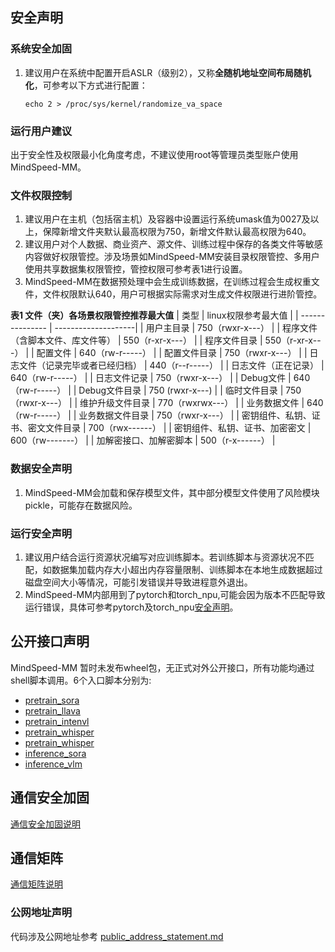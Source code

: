 ## 安全声明

### 系统安全加固
1. 建议用户在系统中配置开启ASLR（级别2），又称**全随机地址空间布局随机化**，可参考以下方式进行配置：
    ```
    echo 2 > /proc/sys/kernel/randomize_va_space
    ```

### 运行用户建议
出于安全性及权限最小化角度考虑，不建议使用root等管理员类型账户使用MindSpeed-MM。

### 文件权限控制
1. 建议用户在主机（包括宿主机）及容器中设置运行系统umask值为0027及以上，保障新增文件夹默认最高权限为750，新增文件默认最高权限为640。
2. 建议用户对个人数据、商业资产、源文件、训练过程中保存的各类文件等敏感内容做好权限管控。涉及场景如MindSpeed-MM安装目录权限管控、多用户使用共享数据集权限管控，管控权限可参考表1进行设置。
3. MindSpeed-MM在数据预处理中会生成训练数据，在训练过程会生成权重文件，文件权限默认640，用户可根据实际需求对生成文件权限进行进阶管控。

**表1 文件（夹）各场景权限管控推荐最大值**
| 类型          | linux权限参考最大值 |
| --------------- | --------------------|
| 用户主目录                          |    750（rwxr-x---）                |
| 程序文件（含脚本文件、库文件等）      |    550（r-xr-x---）                |
| 程序文件目录                        |    550（r-xr-x---）                |
| 配置文件                            |    640（rw-r-----）                |
| 配置文件目录                        |    750（rwxr-x---）                |
| 日志文件（记录完毕或者已经归档）      |    440（r--r-----）                |
| 日志文件（正在记录）                 |    640（rw-r-----）                |
| 日志文件记录                        |    750（rwxr-x---）                |
| Debug文件                          |    640（rw-r-----）                |
| Debug文件目录                      |    750 (rwxr-x---)                 |
| 临时文件目录                       |     750（rwxr-x---）                |
| 维护升级文件目录                    |    770（rwxrwx---）                |
| 业务数据文件                       |     640（rw-r-----）                |
| 业务数据文件目录                   |     750（rwxr-x---）                |
| 密钥组件、私钥、证书、密文文件目录   |     700（rwx------）                |
| 密钥组件、私钥、证书、加密密文      |     600（rw-------）                |
| 加解密接口、加解密脚本             |     500（r-x------）                |


### 数据安全声明

1. MindSpeed-MM会加载和保存模型文件，其中部分模型文件使用了风险模块pickle，可能存在数据风险。


### 运行安全声明

1. 建议用户结合运行资源状况编写对应训练脚本。若训练脚本与资源状况不匹配，如数据集加载内存大小超出内存容量限制、训练脚本在本地生成数据超过磁盘空间大小等情况，可能引发错误并导致进程意外退出。
2. MindSpeed-MM内部用到了pytorch和torch_npu,可能会因为版本不匹配导致运行错误，具体可参考pytorch及torch_npu[安全声明](https://gitee.com/ascend/pytorch#%E5%AE%89%E5%85%A8%E5%A3%B0%E6%98%8E)。


## 公开接口声明

MindSpeed-MM 暂时未发布wheel包，无正式对外公开接口，所有功能均通过shell脚本调用。6个入口脚本分别为:
- [pretrain_sora](https://gitee.com/ascend/MindSpeed-MM/blob/master/pretrain_sora.py)
- [pretrain_llava](https://gitee.com/ascend/MindSpeed-MM/blob/master/pretrain_llava.py)
- [pretrain_intenvl](https://gitee.com/ascend/MindSpeed-MM/blob/master/pretrain_intenvl.py)
- [pretrain_whisper](https://gitee.com/ascend/MindSpeed-MM/blob/master/pretrain_whisper.py)
- [pretrain_whisper](https://gitee.com/ascend/MindSpeed-MM/blob/master/pretrain_whisper.py)
- [inference_sora](https://gitee.com/ascend/MindSpeed-MM/blob/master/inference_sora.py)
- [inference_vlm](https://gitee.com/ascend/MindSpeed-MM/blob/master/inference_vlm.py)


## 通信安全加固

[通信安全加固说明](https://gitee.com/ascend/pytorch/blob/master/SECURITYNOTE.md#%E9%80%9A%E4%BF%A1%E5%AE%89%E5%85%A8%E5%8A%A0%E5%9B%BA
)

## 通信矩阵

[通信矩阵说明](https://gitee.com/ascend/pytorch/blob/master/SECURITYNOTE.md#%E9%80%9A%E4%BF%A1%E7%9F%A9%E9%98%B5%E4%BF%A1%E6%81%AF)


### 公网地址声明

代码涉及公网地址参考 [public_address_statement.md](https://gitee.com/ascend/MindSpeed-MM/blob/master/docs/public_address_statement.md)
